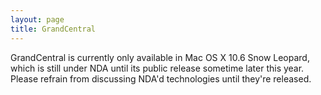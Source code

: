 ```yaml
---
layout: page
title: GrandCentral
---
```


GrandCentral is currently only available in Mac OS X 10.6 Snow Leopard, which is still under NDA until its public release sometime later this year. Please refrain from discussing NDA'd technologies until they're released.

